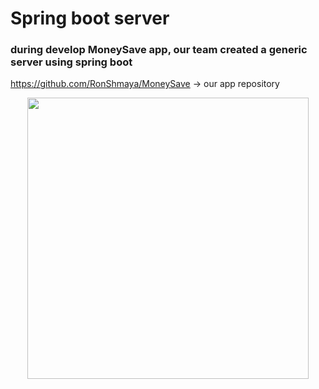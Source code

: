 # Spring boot server 
### during develop MoneySave app, our team created a generic server using spring boot
https://github.com/RonShmaya/MoneySave -> our app repository
</br>
<p align="center"><img src="https://drive.google.com/file/d/1XpVwgpIfbZ6gmDy7XMEKTpwydzR_aQxi/view?usp=sharing" height="450" width="450"></p>



